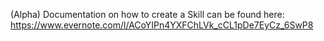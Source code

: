 (Alpha) Documentation on how to create a Skill can be found here: https://www.evernote.com/l/ACoYIPn4YXFChLVk_cCL1pDe7EyCz_6SwP8
